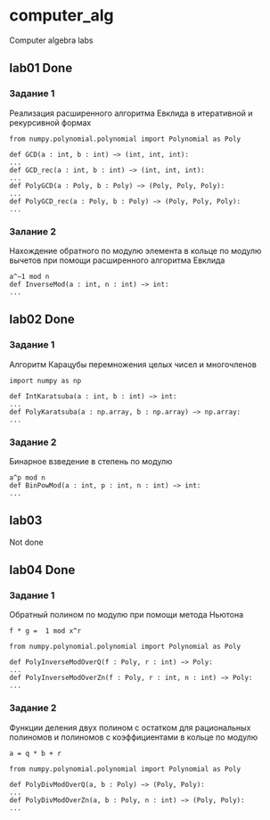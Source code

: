 # computer_alg
Computer algebra labs

## lab01 Done
### Задание 1
Реализация расширенного алгоритма Евклида в итеративной и рекурсивной формах
```
from numpy.polynomial.polynomial import Polynomial as Poly

def GCD(a : int, b : int) −> (int, int, int):
...
def GCD_rec(a : int, b : int) −> (int, int, int):
...
def PolyGCD(a : Poly, b : Poly) −> (Poly, Poly, Poly):
...
def PolyGCD_rec(a : Poly, b : Poly) −> (Poly, Poly, Poly):
...
```
### Залание 2
Нахождение обратного по модулю элемента в кольце по модулю вычетов при помощи
расширенного алгоритма Евклида
```
a^−1 mod n
def InverseMod(a : int, n : int) −> int:
...
```

## lab02 Done
### Задание 1
Алгоритм Карацубы перемножения целых чисел и многочленов
```
import numpy as np

def IntKaratsuba(a : int, b : int) −> int:
...
def PolyKaratsuba(a : np.array, b : np.array) −> np.array:
...
```
### Задание 2
Бинарное взведение в степень по модулю
```
a^p mod n
def BinPowMod(a : int, p : int, n : int) −> int:
...
```

## lab03

Not done

## lab04 Done
### Задание 1
Обратный полином по модулю при помощи метода Ньютона

`f * g =  1 mod x^r`
```
from numpy.polynomial.polynomial import Polynomial as Poly

def PolyInverseModOverQ(f : Poly, r : int) −> Poly:
...
def PolyInverseModOverZn(f : Poly, r : int, n : int) −> Poly:
...
```
### Задание 2
Функции деления двух полином с остатком для рациональных полиномов и полиномов
с коэффициентами в кольце по модулю

`a = q * b + r`
```
from numpy.polynomial.polynomial import Polynomial as Poly

def PolyDivModOverQ(a, b : Poly) −> (Poly, Poly):
...
def PolyDivModOverZn(a, b : Poly, n : int) −> (Poly, Poly):
...
```
